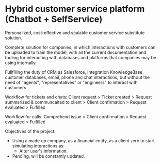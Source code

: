 # Hybrid customer service platform (Chatbot + SelfService)
Personalized, cost-effective and scalable customer service substitute solution.

Complete solution for companies, in which interactions with customers can be uploaded to train the model, with all the current documentation and tooling for interacting with databases and platforms that companies may be using internally.

Fullfilling the duty of CRM as Salesforce, integration KnowledgeBase, customer databases, email, phone and chat interactions, but without the need of "agents", "representatives" or "engineers" to interact with customers.

Workflow for tickets and chats:
Client request > Ticket created > Request summarized & communcaited to client > Client confirmation > Request evaluated > Fulfilled

Workflow for calls:
Comprehend issue > Client confirmation > Request evaluated > Fulfilled

Objectives of the project:
+ Using a made up company, as a financial entity, as a client zero to start simulating interactions as:
    - Alter user's information.
+ Pending, will be constantly updated.
